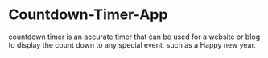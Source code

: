 # Countdown-Timer-App
countdown timer is an accurate timer that can be used for a website or blog to display the count down to any special event, such as a Happy new year.
